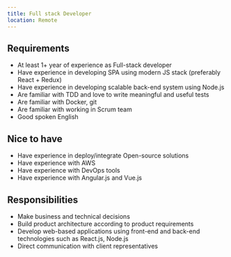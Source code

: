 ```yaml
---
title: Full stack Developer
location: Remote
---
```

## **Requirements**

* At least 1+ year of experience as Full-stack developer
* Have experience in developing SPA using modern JS stack (preferably React + Redux)
* Have experience in developing scalable back-end system using Node.js
* Are familiar with TDD and love to write meaningful and useful tests
* Are familiar with Docker, git
* Are familiar with working in Scrum team
* Good spoken English

## **Nice to have**

* Have experience in deploy/integrate Open-source solutions
* Have experience with AWS
* Have experience with DevOps tools
* Have experience with Angular.js and Vue.js

## **Responsibilities**

* Make business and technical decisions
* Build product architecture according to product requirements
* Develop web-based applications using front-end and back-end technologies such as React.js, Node.js
* Direct communication with client representatives